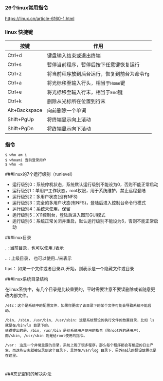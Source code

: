 ### 26个linux常用指令

https://linux.cn/article-6160-1.html

### linux 快捷键

| 按键            | 作用                       |
| ------------- | ------------------------ |
| Ctrl+d        | 键盘输入结束或退出终端              |
| Ctrl+s        | 暂停当前程序，暂停后按下任意键恢复运行      |
| Ctrl+z        | 将当前程序放到后台运行，恢复到前台为命令`fg` |
| Ctrl+a        | 将光标移至输入行头，相当于`Home`键     |
| Ctrl+e        | 将光标移至输入行末，相当于`End`键      |
| Ctrl+k        | 删除从光标所在位置到行末             |
| Alt+Backspace | 向前删除一个单词                 |
| Shift+PgUp    | 将终端显示向上滚动                |
| Shift+PgDn    | 将终端显示向下滚动                |

### 指令

```
$ who am i 
$ whoami 当前登录用户
$ who -m
```

###linux的7个运行级别（runlevel）

- 运行级别0：系统停机状态，系统默认运行级别不能设为0，否则不能正常启动
- 运行级别1：单用户工作状态，root权限，用于系统维护，禁止远程登陆
- 运行级别2：多用户状态(没有NFS)
- 运行级别3：完全的多用户状态(有NFS)，登陆后进入控制台命令行模式
- 运行级别4：系统未使用，保留
- 运行级别5：X11控制台，登陆后进入图形GUI模式
- 运行级别6：系统正常关闭并重启，默认运行级别不能设为6，否则不能正常启动

###linux目录

. : 当前目录，也可以使用./表示

.. : 上级目录， 也可以使用../来表示

tips： 如果一个文件或者目录以.开始，则表示是一个隐藏文件或目录

###linux系统目录结构

在linux系统中，有几个目录是比较重要的，平时需要注意不要误删除或者随意更改内部文件。

```
/etc：这个是系统中的配置文件，如果你更改了该目录下的某个文件可能会导致系统不能启动。

/bin, /sbin, /usr/bin, /usr/sbin: 这是系统预设的执行文件的放置目录，比如 ls 就是在/bin/ls 目录下的。
值得提出的是，/bin, /usr/bin 是给系统用户使用的指令（除root外的通用户），而/sbin, /usr/sbin 则是给root使用的指令。

/var： 这是一个非常重要的目录，系统上跑了很多程序，那么每个程序都会有相应的日志产生，而这些日志就被记录到这个目录下，具体在/var/log 目录下，另外mail的预设放置也是在这里。



```

###忘记密码的解决办法















